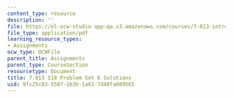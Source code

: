 ```yaml
---
content_type: resource
description: ''
file: https://ol-ocw-studio-app-qa.s3.amazonaws.com/courses/7-013-introductory-biology-spring-2018/9fc25c8355871b3b1a637d48fa889565_MIT7_013s18Pset6S.pdf
file_type: application/pdf
learning_resource_types:
- Assignments
ocw_type: OCWFile
parent_title: Assignments
parent_type: CourseSection
resourcetype: Document
title: 7.013 S18 Problem Set 6 Solutions
uid: 9fc25c83-5587-1b3b-1a63-7d48fa889565
---
```

